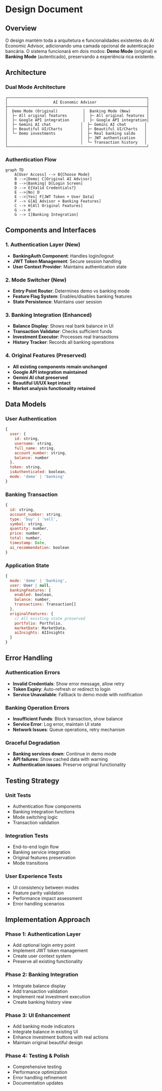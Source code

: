 # Design Document

## Overview

O design mantém toda a arquitetura e funcionalidades existentes do AI Economic Advisor, adicionando uma camada opcional de autenticação bancária. O sistema funcionará em dois modos: **Demo Mode** (original) e **Banking Mode** (autenticado), preservando a experiência rica existente.

## Architecture

### Dual Mode Architecture
```
┌─────────────────────────────────────────────────────────────┐
│                    AI Economic Advisor                      │
├─────────────────────────────────────────────────────────────┤
│  Demo Mode (Original)           │  Banking Mode (New)       │
│  ├─ All original features       │  ├─ All original features │
│  ├─ Google API integration      │  ├─ Google API integration│
│  ├─ Gemini AI chat             │  ├─ Gemini AI chat        │
│  ├─ Beautiful UI/Charts        │  ├─ Beautiful UI/Charts   │
│  └─ Demo investments           │  ├─ Real banking saldo    │
│                                │  ├─ JWT authentication    │
│                                │  └─ Transaction history   │
└─────────────────────────────────────────────────────────────┘
```

### Authentication Flow
```mermaid
graph TD
    A[User Access] --> B{Choose Mode}
    B -->|Demo| C[Original AI Advisor]
    B -->|Banking| D[Login Screen]
    D --> E{Valid Credentials?}
    E -->|No| D
    E -->|Yes| F[JWT Token + User Data]
    F --> G[AI Advisor + Banking Features]
    C --> H[All Original Features]
    G --> H
    G --> I[Banking Integration]
```

## Components and Interfaces

### 1. Authentication Layer (New)
- **BankingAuth Component**: Handles login/logout
- **JWT Token Management**: Secure session handling
- **User Context Provider**: Maintains authentication state

### 2. Mode Switcher (New)
- **Entry Point Router**: Determines demo vs banking mode
- **Feature Flag System**: Enables/disables banking features
- **State Persistence**: Maintains user session

### 3. Banking Integration (Enhanced)
- **Balance Display**: Shows real bank balance in UI
- **Transaction Validator**: Checks sufficient funds
- **Investment Executor**: Processes real transactions
- **History Tracker**: Records all banking operations

### 4. Original Features (Preserved)
- **All existing components remain unchanged**
- **Google API integration maintained**
- **Gemini AI chat preserved**
- **Beautiful UI/UX kept intact**
- **Market analysis functionality retained**

## Data Models

### User Authentication
```javascript
{
  user: {
    id: string,
    username: string,
    full_name: string,
    account_number: string,
    balance: number
  },
  token: string,
  isAuthenticated: boolean,
  mode: 'demo' | 'banking'
}
```

### Banking Transaction
```javascript
{
  id: string,
  account_number: string,
  type: 'buy' | 'sell',
  symbol: string,
  quantity: number,
  price: number,
  total: number,
  timestamp: Date,
  ai_recommendation: boolean
}
```

### Application State
```javascript
{
  mode: 'demo' | 'banking',
  user: User | null,
  bankingFeatures: {
    enabled: boolean,
    balance: number,
    transactions: Transaction[]
  },
  originalFeatures: {
    // All existing state preserved
    portfolio: Portfolio,
    marketData: MarketData,
    aiInsights: AIInsights
  }
}
```

## Error Handling

### Authentication Errors
- **Invalid Credentials**: Show error message, allow retry
- **Token Expiry**: Auto-refresh or redirect to login
- **Service Unavailable**: Fallback to demo mode with notification

### Banking Operation Errors
- **Insufficient Funds**: Block transaction, show balance
- **Service Error**: Log error, maintain UI state
- **Network Issues**: Queue operations, retry mechanism

### Graceful Degradation
- **Banking services down**: Continue in demo mode
- **API failures**: Show cached data with warning
- **Authentication issues**: Preserve original functionality

## Testing Strategy

### Unit Tests
- Authentication flow components
- Banking integration functions
- Mode switching logic
- Transaction validation

### Integration Tests
- End-to-end login flow
- Banking service integration
- Original features preservation
- Mode transitions

### User Experience Tests
- UI consistency between modes
- Feature parity validation
- Performance impact assessment
- Error handling scenarios

## Implementation Approach

### Phase 1: Authentication Layer
- Add optional login entry point
- Implement JWT token management
- Create user context system
- Preserve all existing functionality

### Phase 2: Banking Integration
- Integrate balance display
- Add transaction validation
- Implement real investment execution
- Create banking history view

### Phase 3: UI Enhancement
- Add banking mode indicators
- Integrate balance in existing UI
- Enhance investment buttons with real actions
- Maintain original beautiful design

### Phase 4: Testing & Polish
- Comprehensive testing
- Performance optimization
- Error handling refinement
- Documentation updates
